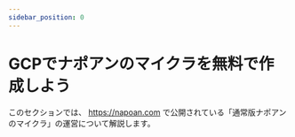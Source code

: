 ```yaml
---
sidebar_position: 0
---
```


# GCPでナポアンのマイクラを無料で作成しよう

このセクションでは、 https://napoan.com で公開されている「通常版ナポアンのマイクラ」の運営について解説します。

